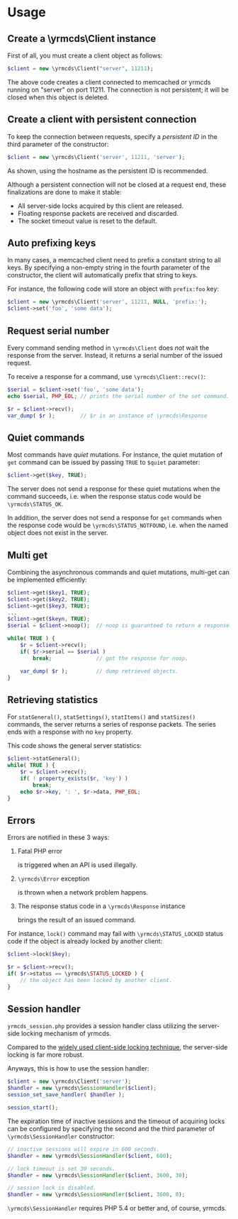 Usage
=====

Create a \yrmcds\Client instance
--------------------------------

First of all, you must create a client object as follows:

```php
$client = new \yrmcds\Client("server", 11211);
```

The above code creates a client connected to memcached or yrmcds
running on "server" on port 11211.  The connection is not persistent;
it will be closed when this object is deleted.

Create a client with persistent connection
------------------------------------------

To keep the connection between requests, specify a _persistent ID_
in the third parameter of the constructor:

```php
$client = new \yrmcds\Client('server', 11211, 'server');
```

As shown, using the hostname as the persistent ID is recommended.

Although a persistent connection will not be closed at a request end,
these finalizations are done to make it stable:

* All server-side locks acquired by this client are released.
* Floating response packets are received and discarded.
* The socket timeout value is reset to the default.

Auto prefixing keys
-------------------

In many cases, a memcached client need to prefix a constant string
to all keys.  By specifying a non-empty string in the fourth parameter
of the constructor, the client will automatically prefix that string
to keys.

For instance, the following code will store an object with `prefix:foo` key:

```php
$client = new \yrmcds\Client('server', 11211, NULL, 'prefix:');
$client->set('foo', 'some data');
```

Request serial number
---------------------

Every command sending method in `\yrmcds\Client` does _not_ wait the
response from the server.  Instead, it returns a serial number of the
issued request.

To receive a response for a command, use `\yrmcds\Client::recv()`:

```php
$serial = $client->set('foo', 'some data');
echo $serial, PHP_EOL; // prints the serial number of the set command.

$r = $client->recv();
var_dump( $r );        // $r is an instance of \yrmcds\Response
```

Quiet commands
--------------

Most commands have _quiet_ mutations.  For instance, the quiet mutation
of `get` command can be issued by passing `TRUE` to `$quiet` parameter:

```php
$client->get($key, TRUE);
```

The server does not send a response for these quiet mutations when the
command succeeds, i.e. when the response status code would be
`\yrmcds\STATUS_OK`.

In addition, the server does not send a response for `get` commands
when the response code would be `\yrmcds\STATUS_NOTFOUND`, i.e. when the
named object does not exist in the server.

Multi get
---------

Combining the asynchronous commands and quiet mutations, multi-get
can be implemented efficiently:

```php
$client->get($key1, TRUE);
$client->get($key2, TRUE);
$client->get($key3, TRUE);
...
$client->get($keyn, TRUE);
$serial = $client->noop();  // noop is guaranteed to return a response.

while( TRUE ) {
    $r = $client->recv();
    if( $r->serial == $serial )
        break;              // got the response for noop.

    var_dump( $r );         // dump retrieved objects.
}
```

Retrieving statistics
---------------------

For `statGeneral()`, `statSettings()`, `statItems()` and `statSizes()`
commands, the server returns a series of response packets.  The series
ends with a response with no `key` property.

This code shows the general server statistics:

```php
$client->statGeneral();
while( TRUE ) {
    $r = $client->recv();
    if( ! property_exists($r, 'key') )
        break;
    echo $r->key, ': ', $r->data, PHP_EOL;
}
```

Errors
------

Errors are notified in these 3 ways:

1. Fatal PHP error

    is triggered when an API is used illegally.

2. `\yrmcds\Error` exception

    is thrown when a network problem happens.

3. The response status code in a `\yrmcds\Response` instance

    brings the result of an issued command.

For instance, `lock()` command may fail with `\yrmcds\STATUS_LOCKED`
status code if the object is already locked by another client:

```php
$client->lock($key);

$r = $client->recv();
if( $r->status == \yrmcds\STATUS_LOCKED ) {
    // the object has been locked by another client.
}
```

Session handler
---------------

`yrmcds_session.php` provides a session handler class utilizing the
server-side locking mechanism of yrmcds.

Compared to the [widely used client-side locking technique][1], the
server-side locking is far more robust.

Anyways, this is how to use the session handler:

```php
$client = new \yrmcds\Client('server');
$handler = new \yrmcds\SessionHandler($client);
session_set_save_handler( $handler );

session_start();
```

The expiration time of inactive sessions and the timeout of acquiring
locks can be configured by specifying the second and the third parameter
of `\yrmcds\SessionHandler` constructor:

```php
// inactive sessions will expire in 600 seconds.
$handler = new \yrmcds\SessionHandler($client, 600);

// lock timeout is set 30 seconds.
$handler = new \yrmcds\SessionHandler($client, 3600, 30);

// session lock is disabled.
$handler = new \yrmcds\SessionHandler($client, 3600, 0);
```

`\yrmcds\SessionHandler` requires PHP 5.4 or better and, of course, yrmcds.

[1]: http://www.regexprn.com/2010/05/using-memcached-as-distributed-locking.html
